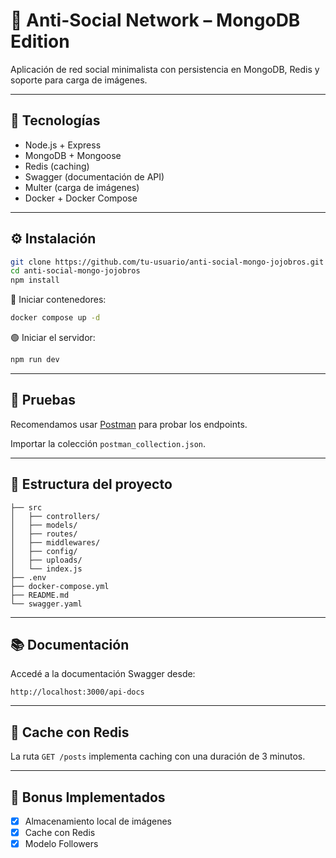 # 🧠 Anti-Social Network – MongoDB Edition

Aplicación de red social minimalista con persistencia en MongoDB, Redis y soporte para carga de imágenes.

---

## 🚀 Tecnologías

- Node.js + Express
- MongoDB + Mongoose
- Redis (caching)
- Swagger (documentación de API)
- Multer (carga de imágenes)
- Docker + Docker Compose

---

## ⚙️ Instalación

```bash
git clone https://github.com/tu-usuario/anti-social-mongo-jojobros.git
cd anti-social-mongo-jojobros
npm install
```

🐳 Iniciar contenedores:

```bash
docker compose up -d
```

🟢 Iniciar el servidor:

```bash
npm run dev
```

---

## 🧪 Pruebas

Recomendamos usar [Postman](https://www.postman.com/) para probar los endpoints.

Importar la colección `postman_collection.json`.

---

## 📂 Estructura del proyecto

```
├── src
│   ├── controllers/
│   ├── models/
│   ├── routes/
│   ├── middlewares/
│   ├── config/
│   ├── uploads/       
│   └── index.js
├── .env
├── docker-compose.yml
├── README.md
└── swagger.yaml       
```

---

## 📚 Documentación

Accedé a la documentación Swagger desde:

```
http://localhost:3000/api-docs
```

---

## 🧊 Cache con Redis

La ruta `GET /posts` implementa caching con una duración de 3 minutos.

---

## 📌 Bonus Implementados

- [x] Almacenamiento local de imágenes
- [x] Cache con Redis
- [x] Modelo Followers
